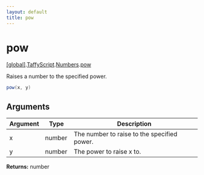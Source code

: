 ```yaml
---
layout: default
title: pow
---
```


# pow

[\[global\]]({{site.baseurl}}/docs/).[TaffyScript]({{site.baseurl}}/docs/TaffyScript/).[Numbers]({{site.baseurl}}/docs/TaffyScript/Numbers/).[pow]({{site.baseurl}}/docs/TaffyScript/Numbers/pow/)

Raises a number to the specified power.

```cs
pow(x, y)
```

## Arguments

<table>
  <col width="15%">
  <col width="15%">
  <thead>
    <tr>
      <th>Argument</th>
      <th>Type</th>
      <th>Description</th>
    </tr>
  </thead>
  <tbody>
    <tr>
      <td>x</td>
      <td>number</td>
      <td>The number to raise to the specified power.</td>
    </tr>
    <tr>
      <td>y</td>
      <td>number</td>
      <td>The power to raise x to.</td>
    </tr>
  </tbody>
</table>

**Returns:** number
